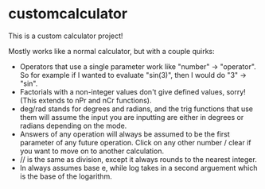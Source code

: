 # customcalculator

This is a custom calculator project!


Mostly works like a normal calculator, but with a couple quirks: 
- Operators that use a single parameter work like "number" -> "operator". So for example if I wanted to evaluate "sin(3)", then I would do "3" -> "sin". 
- Factorials with a non-integer values don't give defined values, sorry! (This extends to nPr and nCr functions). 
- deg/rad stands for degrees and radians, and the trig functions that use them will assume the input you are inputting are either in degrees or radians depending on the mode. 
- Answers of any operation will always be assumed to be the first parameter of any future operation. Click on any other number / clear if you want to move on to another calculation. 
- // is the same as division, except it always rounds to the nearest integer. 
- ln always assumes base e, while log takes in a second arguement which is the base of the logarithm. 

